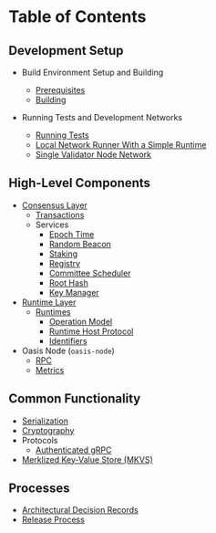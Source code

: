 # Table of Contents

<!-- This is a table of contents used for GitBook. -->

## Development Setup

* Build Environment Setup and Building
  * [Prerequisites](setup/prerequisites.md)
  * [Building](setup/building.md)

* Running Tests and Development Networks
  * [Running Tests](setup/running-tests.md)
  * [Local Network Runner With a Simple Runtime](setup/oasis-net-runner.md)
  * [Single Validator Node Network](setup/single-validator-node-network.md)

## High-Level Components

* [Consensus Layer](consensus/index.md)
  * [Transactions](consensus/transactions.md)
  * Services
    * [Epoch Time](consensus/epochtime.md)
    * [Random Beacon](consensus/beacon.md)
    * [Staking](consensus/staking.md)
    * [Registry](consensus/registry.md)
    * [Committee Scheduler](consensus/scheduler.md)
    * [Root Hash](consensus/roothash.md)
    * [Key Manager](consensus/keymanager.md)
* [Runtime Layer](runtime/index.md)
  * [Runtimes](runtime/index.md#runtimes)
    * [Operation Model](runtime/index.md#operation-model)
    * [Runtime Host Protocol](runtime/runtime-host-protocol.md)
    * [Identifiers](runtime/identifiers.md)
* Oasis Node (`oasis-node`)
  * [RPC](oasis-node/rpc.md)
  * [Metrics](oasis-node/metrics.md)

## Common Functionality

* [Serialization](encoding.md)
* [Cryptography](crypto.md)
* Protocols
  * [Authenticated gRPC](authenticated-grpc.md)
* [Merklized Key-Value Store (MKVS)](mkvs.md)

## Processes

* [Architectural Decision Records](adr/index.md)
* [Release Process](release-process.md)
